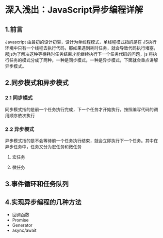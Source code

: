 
# 深入浅出：JavaScript异步编程详解
## 1.前言
Javascript 由最初的设计初衷，设计为单线程模式，单线程模式指的是在 JS执行环境中只有一个线程去执行代码，那如果遇到耗时任务，就会导致代码执行堵塞，那js为了解决这种等待耗时任务结束才能继续执行下一个任务代码的问题，js 将执行任务的模式分成了两种，一种是同步模式，一种是异步模式，下面就会重点讲解异步模式。
## 2.同步模式和异步模式
### 2.1 同步模式
同步模式指的是前一个任务执行完成，下一个任务才开始执行，按照编写代码的调用顺序依次执行
### 2.2 异步模式
异步模式指的是不会等待前一个任务执行结束，就会立即执行下一个任务。其中在异步任务中，任务又分为宏任务和微任务
1. 宏任务

2. 微任务

## 3.事件循环和任务队列


## 4.实现异步编程的几种方法 
- 回调函数
- Promise
- Generator
- async/await


